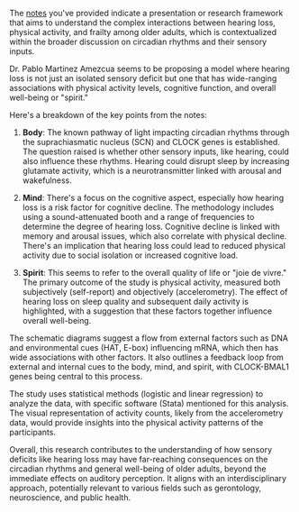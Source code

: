 The [notes](https://github.com/abikesa/aging/blob/main/README.md) you've provided indicate a presentation or research framework that aims to understand the complex interactions between hearing loss, physical activity, and frailty among older adults, which is contextualized within the broader discussion on circadian rhythms and their sensory inputs.

Dr. Pablo Martinez Amezcua seems to be proposing a model where hearing loss is not just an isolated sensory deficit but one that has wide-ranging associations with physical activity levels, cognitive function, and overall well-being or "spirit."

Here's a breakdown of the key points from the notes:

1. **Body**: The known pathway of light impacting circadian rhythms through the suprachiasmatic nucleus (SCN) and CLOCK genes is established. The question raised is whether other sensory inputs, like hearing, could also influence these rhythms. Hearing could disrupt sleep by increasing glutamate activity, which is a neurotransmitter linked with arousal and wakefulness.

2. **Mind**: There's a focus on the cognitive aspect, especially how hearing loss is a risk factor for cognitive decline. The methodology includes using a sound-attenuated booth and a range of frequencies to determine the degree of hearing loss. Cognitive decline is linked with memory and arousal issues, which also correlate with physical decline. There's an implication that hearing loss could lead to reduced physical activity due to social isolation or increased cognitive load.

3. **Spirit**: This seems to refer to the overall quality of life or "joie de vivre." The primary outcome of the study is physical activity, measured both subjectively (self-report) and objectively (accelerometry). The effect of hearing loss on sleep quality and subsequent daily activity is highlighted, with a suggestion that these factors together influence overall well-being.

The schematic diagrams suggest a flow from external factors such as DNA and environmental cues (HAT, E-box) influencing mRNA, which then has wide associations with other factors. It also outlines a feedback loop from external and internal cues to the body, mind, and spirit, with CLOCK-BMAL1 genes being central to this process.

The study uses statistical methods (logistic and linear regression) to analyze the data, with specific software (Stata) mentioned for this analysis. The visual representation of activity counts, likely from the accelerometry data, would provide insights into the physical activity patterns of the participants.

Overall, this research contributes to the understanding of how sensory deficits like hearing loss may have far-reaching consequences on the circadian rhythms and general well-being of older adults, beyond the immediate effects on auditory perception. It aligns with an interdisciplinary approach, potentially relevant to various fields such as gerontology, neuroscience, and public health.

